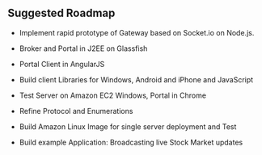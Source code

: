 ## Suggested Roadmap ##

  * Implement rapid prototype of Gateway based on Socket.io on Node.js.

  * Broker and Portal in J2EE on Glassfish

  * Portal Client in AngularJS

  * Build client Libraries for Windows, Android and iPhone  and JavaScript

  * Test Server on Amazon EC2 Windows, Portal in Chrome

  * Refine Protocol and Enumerations

  * Build Amazon Linux Image for single server deployment and Test

  * Build example Application: Broadcasting live Stock Market updates
